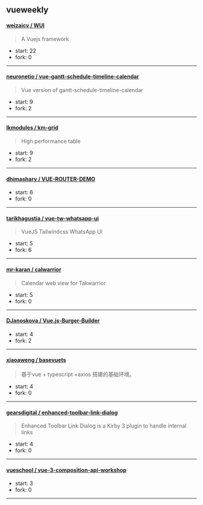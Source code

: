 ## vueweekly

#### [weizaicv / WUI](https://github.com/weizaicv/WUI)

> A Vuejs framework

+ start: 22
+ fork: 0

----


#### [neuronetio / vue-gantt-schedule-timeline-calendar](https://github.com/neuronetio/vue-gantt-schedule-timeline-calendar)

> Vue version of gantt-schedule-timeline-calendar

+ start: 9
+ fork: 2

----


#### [lkmodules / km-grid](https://github.com/lkmodules/km-grid)

> High performance table

+ start: 9
+ fork: 2

----


#### [dhimashary / VUE-ROUTER-DEMO](https://github.com/dhimashary/VUE-ROUTER-DEMO)

> 

+ start: 6
+ fork: 0

----


#### [tarikhagustia / vue-tw-whatsapp-ui](https://github.com/tarikhagustia/vue-tw-whatsapp-ui)

> VueJS Tailwindcss WhatsApp UI

+ start: 5
+ fork: 6

----


#### [mr-karan / calwarrior](https://github.com/mr-karan/calwarrior)

> Calendar web view for Takwarrior

+ start: 5
+ fork: 0

----


#### [DJanoskova / Vue.js-Burger-Builder](https://github.com/DJanoskova/Vue.js-Burger-Builder)

> 

+ start: 4
+ fork: 2

----


#### [xiaoaweng / basevuets](https://github.com/xiaoaweng/basevuets)

> 基于vue + typescript +axios 搭建的基础环境。

+ start: 4
+ fork: 0

----


#### [gearsdigital / enhanced-toolbar-link-dialog](https://github.com/gearsdigital/enhanced-toolbar-link-dialog)

> Enhanced Toolbar Link Dialog is a Kirby 3 plugin to handle internal links

+ start: 4
+ fork: 0

----


#### [vueschool / vue-3-composition-api-workshop](https://github.com/vueschool/vue-3-composition-api-workshop)

> 

+ start: 3
+ fork: 0

----

